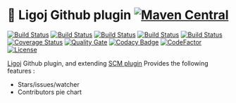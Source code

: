 # :link: Ligoj Github plugin [![Maven Central](https://maven-badges.herokuapp.com/maven-central/org.ligoj.plugin/plugin-scm-github/badge.svg)](https://maven-badges.herokuapp.com/maven-central/org.ligoj.plugin/plugin-scm-github)

[![Build Status](https://travis-ci.org/ligoj/plugin-scm-github.svg?branch=master)](https://travis-ci.org/ligoj/plugin-scm-github)
[![Build Status](https://circleci.com/gh/ligoj/plugin-scm-github.svg?style=svg)](https://circleci.com/gh/ligoj/plugin-scm-github)
[![Build Status](https://codeship.com/projects/5f2fc330-7924-0135-d64e-72e022e3baa6/status?branch=master)](https://codeship.com/projects/244936)
[![Build Status](https://semaphoreci.com/api/v1/ligoj/plugin-scm-github/branches/master/shields_badge.svg)](https://semaphoreci.com/ligoj/plugin-scm-github)
[![Build Status](https://ci.appveyor.com/api/projects/status/5a0lx6jsqp6ku15m/branch/master?svg=true)](https://ci.appveyor.com/project/ligoj/plugin-scm-github/branch/master)
[![Coverage Status](https://coveralls.io/repos/github/ligoj/plugin-scm-github/badge.svg?branch=master)](https://coveralls.io/github/ligoj/plugin-scm-github?branch=master)
[![Quality Gate](https://sonarcloud.io/api/project_badges/measure?metric=alert_status&project=org.ligoj.plugin:plugin-scm-github)](https://sonarcloud.io/dashboard/index/org.ligoj.plugin:plugin-scm-github)
[![Codacy Badge](https://api.codacy.com/project/badge/Grade/ffc7e54dd80440cbb2ee4882edddda04)](https://www.codacy.com/app/ligoj/plugin-scm-github?utm_source=github.com&amp;utm_medium=referral&amp;utm_content=ligoj/plugin-scm-github&amp;utm_campaign=Badge_Grade)
[![CodeFactor](https://www.codefactor.io/repository/github/ligoj/plugin-scm-github/badge)](https://www.codefactor.io/repository/github/ligoj/plugin-scm-github)
[![License](http://img.shields.io/:license-mit-blue.svg)](http://fabdouglas.mit-license.org/)

[Ligoj](https://github.com/ligoj/ligoj) Github plugin, and extending [SCM plugin](https://github.com/ligoj/plugin-scm)
Provides the following features :
- Stars/issues/watcher
- Contributors pie chart
